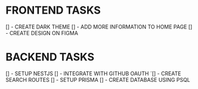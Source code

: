 # FRONTEND TASKS

[] - CREATE DARK THEME
[] - ADD MORE INFORMATION TO HOME PAGE
[] - CREATE DESIGN ON FIGMA

# BACKEND TASKS

[] - SETUP NESTJS
[] - INTEGRATE WITH GITHUB OAUTH
´[] - CREATE SEARCH ROUTES
[] - SETUP PRISMA
[] - CREATE DATABASE USING PSQL